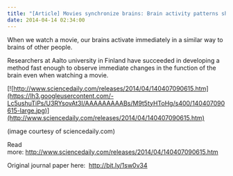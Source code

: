 ```yaml
---
title: "[Article] Movies synchronize brains: Brain activity patterns show remarkable similarities across different people"
date: 2014-04-14 02:34:00
---
```


When we watch a movie, our brains activate immediately in a similar way to brains of other people. 

Researchers at Aalto university in Finland have succeeded in developing a method fast enough to observe immediate changes in the function of the brain even when watching a movie.

[![http://www.sciencedaily.com/releases/2014/04/140407090615.htm](https://lh3.googleusercontent.com/-Lc5ushuTiPs/U3RYsovAt3I/AAAAAAAAABs/M9t5tyHToHg/s400/140407090615-large.jpg)](http://www.sciencedaily.com/releases/2014/04/140407090615.htm)

(image courtesy of sciencedaily.com)

Read more: <http://www.sciencedaily.com/releases/2014/04/140407090615.htm>

Original journal paper here: 
<http://bit.ly/1sw0v34>


